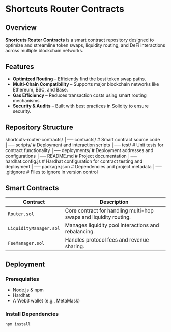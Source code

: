 # Shortcuts Router Contracts  

## Overview  
**Shortcuts Router Contracts** is a smart contract repository designed to optimize and streamline token swaps, liquidity routing, and DeFi interactions across multiple blockchain networks.  

## Features  
- **Optimized Routing** – Efficiently find the best token swap paths.  
- **Multi-Chain Compatibility** – Supports major blockchain networks like Ethereum, BSC, and Base.  
- **Gas Efficiency** – Reduces transaction costs using smart routing mechanisms.  
- **Security & Audits** – Built with best practices in Solidity to ensure security.  

## Repository Structure  
shortcuts-router-contracts/
│── contracts/             # Smart contract source code
│── scripts/               # Deployment and interaction scripts
│── test/                  # Unit tests for contract functionality
│── deployments/           # Deployment addresses and configurations
│── README.md              # Project documentation
│── hardhat.config.js      # Hardhat configuration for contract testing and deployment
│── package.json           # Dependencies and project metadata
│── .gitignore             # Files to ignore in version control
## Smart Contracts  
| Contract | Description |
|----------|------------|
| `Router.sol` | Core contract for handling multi-hop swaps and liquidity routing. |
| `LiquidityManager.sol` | Manages liquidity pool interactions and rebalancing. |
| `FeeManager.sol` | Handles protocol fees and revenue sharing. |

## Deployment  
### Prerequisites  
- Node.js & npm  
- Hardhat  
- A Web3 wallet (e.g., MetaMask)  

### Install Dependencies  
```sh
npm install
